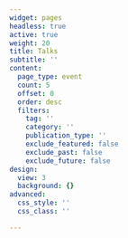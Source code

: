 ```yaml
---
widget: pages
headless: true
active: true
weight: 20
title: Talks
subtitle: ''
content:
  page_type: event
  count: 5
  offset: 0
  order: desc
  filters:
    tag: ''
    category: ''
    publication_type: ''
    exclude_featured: false
    exclude_past: false
    exclude_future: false
design:
  view: 3
  background: {}
advanced:
  css_style: ''
  css_class: ''

---
```

